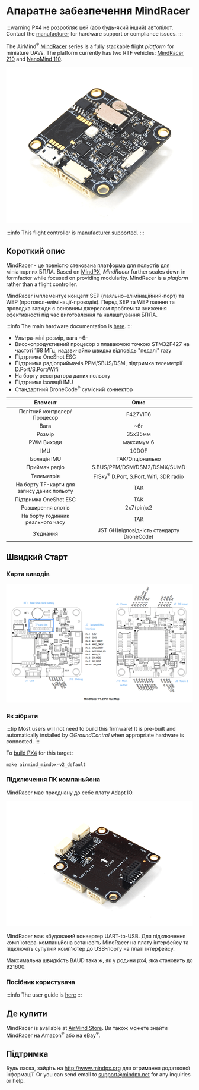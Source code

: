 # Апаратне забезпечення MindRacer

:::warning
PX4 не розробляє цей (або будь-який інший) автопілот.
Contact the [manufacturer](http://mindpx.net) for hardware support or compliance issues.
:::

The AirMind<sup>&reg;</sup> [MindRacer](http://mindpx.net) series is a fully stackable flight _platform_ for miniature UAVs.
The platform currently has two RTF vehicles: [MindRacer 210](../complete_vehicles_mc/mindracer210.md) and [NanoMind 110](../complete_vehicles_mc/nanomind110.md).

![MindRacer](../../assets/hardware/hardware-mindracer.png)

:::info
This flight controller is [manufacturer supported](../flight_controller/autopilot_manufacturer_supported.md).
:::

## Короткий опис

MindRacer - це повністю стекована платформа для польотів для мініатюрних БПЛА.
Based on [MindPX](../flight_controller/mindpx.md), _MindRacer_ further scales down in formfactor while focused on providing modularity.
MindRacer is a _platform_ rather than a flight controller.

MindRacer імплементує концепт SEP (паяльно-елімінаційний-порт) та WEP (протокол-елімінації-проводів).
Перед SEP та WEP паяння та проводка завжди є основним джерелом проблем та зниження ефективності під час виготовлення та налаштування БПЛА.

:::info
The main hardware documentation is [here](http://mindpx.net/assets/accessories/mindracer_spec_v1.2.pdf).
:::

- Ультра-міні розмір, вага ~6г
- Високопродуктивний процесор з плаваючою точкою STM32F427 на частоті 168 МГц, надзвичайно швидка відповідь "педалі" газу
- Підтримка OneShot ESC
- Підтримка радіоприймачів PPM/SBUS/DSM, підтримка телеметрії D.Port/S.Port/Wifi
- На борту реєстратора даних польоту
- Підтримка ізоляції IMU
- Cтандартний DroneCode<sup>&reg;</sup> сумісний коннектор

|                   Елемент                  |                                                    Опис                                                   |
| :----------------------------------------: | :-------------------------------------------------------------------------------------------------------: |
|         Політний контролер/Процесор        |                                                  F427VIT6                                                 |
|                    Вага                    |                                            ~6г                                            |
|                   Розмір                   |                                                  35х35мм                                                  |
|                 PWM Виходи                 |                                                 максимум 6                                                |
|                     IMU                    |                                                   10DOF                                                   |
|                Ізоляція IMU                |                                              ТАК/Опціонально                                              |
|                Приймач радіо               |                                S.BUS/PPM/DSM/DSM2/DSMX/SUMD                               |
|                 Телеметрія                 | FrSky<sup>&reg;</sup> D.Port, S.Port, Wifi, 3DR radio |
| На борту TF-карти для запису даних польоту |                                                    ТАК                                                    |
|            Підтримка OneShot ESC           |                                                    ТАК                                                    |
|              Розширення слотів             |                                       2x7(pin)x2                                       |
|      На борту годинник реального часу      |                                                    ТАК                                                    |
|                  З’єднання                 |                        JST GH(відповідність стандарту DroneCode)                       |

## Швидкий Старт

### Карта виводів

![Mindracer pinout](../../assets/hardware/hardware-mindracer-pinout.png)

### Як зібрати

:::tip
Most users will not need to build this firmware!
It is pre-built and automatically installed by _QGroundControl_ when appropriate hardware is connected.
:::

To [build PX4](../dev_setup/building_px4.md) for this target:

```
make airmind_mindpx-v2_default
```

### Підключення ПК компаньйона

MindRacer має приєднану до себе плату Adapt IO.

![Attached Adapt IO board](../../assets/hardware/hardware-mindracer-conn.png)

MindRacer має вбудований конвертер UART-to-USB.
Для підключення комп'ютера-компаньйона встановіть MindRacer на плату інтерфейсу та підключіть супутній комп'ютер до USB-порту на платі інтерфейсу.

Максимальна швидкість BAUD така ж, як у родини px4, яка становить до 921600.

### Посібник користувача

:::info
The user guide is [here](http://mindpx.net/assets/accessories/mindracer_user_guide_v1.2.pdf)
:::

## Де купити

MindRacer is available at [AirMind Store](http://drupal.xitronet.com/?q=catalog).
Ви також можете знайти MindRacer на Amazon<sup>&reg;</sup> або на eBay<sup>&reg;</sup>.

## Підтримка

Будь ласка, зайдіть на http://www.mindpx.org для отримання додаткової інформації.
Or you can send email to [support@mindpx.net](mailto::support@mindpx.net) for any inquiries or help.
